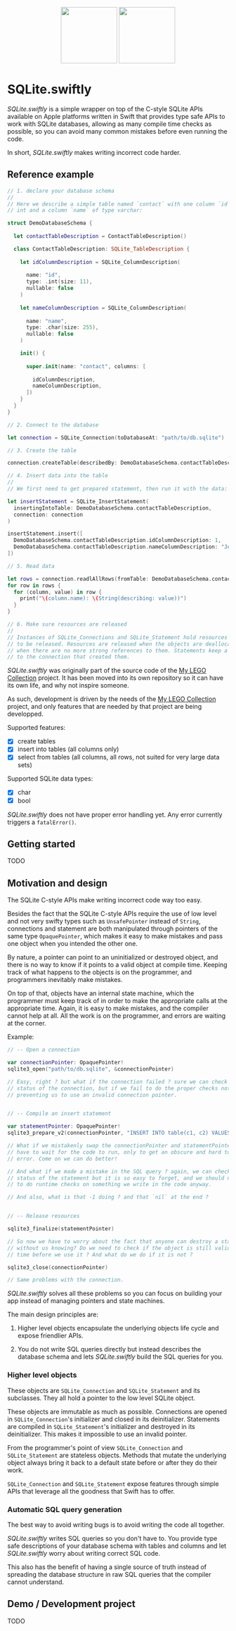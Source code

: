 
<p align="center">
  <img src="sqlite-logo.png" height=128>
  <img src="swift-logo.png" height=128>
</p>


#  SQLite.swiftly

*SQLite.swiftly* is a simple wrapper on top of the C-style SQLite APIs available
on Apple platforms written in Swift that provides type safe APIs to work with
SQLite databases, allowing as many compile time checks as possible, so you can
avoid many common mistakes before even running the code.

In short, *SQLite.swiftly*  makes writing incorrect code harder.

## Reference example

```swift
// 1. declare your database schema
//
// Here we describe a simple table named `contact` with one column `id` of type
// int and a column `name` of type varchar:

struct DemoDatabaseSchema {
  
  let contactTableDescription = ContactTableDescription()

  class ContactTableDescription: SQLite_TableDescription {
  
    let idColumnDescription = SQLite_ColumnDescription(
      
      name: "id",
      type: .int(size: 11),
      nullable: false
    )
    
    let nameColumnDescription = SQLite_ColumnDescription(
      
      name: "name",
      type: .char(size: 255),
      nullable: false
    )

    init() {
      
      super.init(name: "contact", columns: [
          
        idColumnDescription,
        nameColumnDescription,
      ])
    }
  }
}

// 2. Connect to the database

let connection = SQLite_Connection(toDatabaseAt: "path/to/db.sqlite")

// 3. Create the table

connection.createTable(describedBy: DemoDatabaseSchema.contactTableDescription)

// 4. Insert data into the table
//
// We first need to get prepared statement, then run it with the data:

let insertStatement = SQLite_InsertStatement(
  insertingIntoTable: DemoDatabaseSchema.contactTableDescription,
  connection: connection
)

insertStatement.insert([
  DemoDatabaseSchema.contactTableDescription.idColumnDescription: 1,
  DemoDatabaseSchema.contactTableDescription.nameColumnDescription: "John",
])

// 5. Read data

let rows = connection.readlAllRows(fromTable: DemoDatabaseSchema.contactTableDescription)
for row in rows {
  for (column, value) in row {
    print("\(column.name): \(String(describing: value))")
  }
}

// 6. Make sure resources are released
//
// Instances of SQLite_Connections and SQLite_Statement hold resources that need 
// to be released. Resources are released when the objects are deallocated, i.e. 
// when there are no more strong references to them. Statements keep a reference 
// to the connection that created them.
```

*SQLite.swiftly* was originally part of the source code of the [My LEGO Collection](https://github.com/alexbinary/My-LEGO-Collection) project.
It has been moved into its own repository so it can have its own life, and why not inspire someone.

As such, development is driven by the needs of the [My LEGO Collection](https://github.com/alexbinary/My-LEGO-Collection) project,
and only features that are needed by that project are being developped.

Supported features:

- [x] create tables
- [x] insert into tables (all columns only)
- [x] select from tables (all columns, all rows, not suited for very large data sets)

Supported SQLite data types:

- [x] char
- [x] bool

*SQLite.swiftly* does not have proper error handling yet. Any error currently
triggers a `fatalError()`.


## Getting started

TODO


## Motivation and design

The SQLite C-style APIs make writing incorrect code way too easy.

Besides the fact that the SQLite C-style APIs require the use of low level and
not very swifty types such as `UnsafePointer` instead of `String`, connections
and statement are both manipulated through pointers of the same type
`OpaquePointer`, which makes it easy to make mistakes and pass one object when
you intended the other one.

By nature, a pointer can point to an uninitialized or destroyed object, and
there is no way to know if it points to a valid object at compile time. Keeping
track of what happens to the objects is on the programmer, and programmers
inevitably make mistakes.

On top of that, objects have an internal state machine, which the programmer
must keep track of in order to make the appropriate calls at the appropriate
time. Again, it is easy to make mistakes, and the compiler cannot help at all.
All the work is on the programmer, and errors are waiting at the corner.

Example:

```swift
// -- Open a connection

var connectionPointer: OpaquePointer!
sqlite3_open("path/to/db.sqlite", &connectionPointer)

// Easy, right ? but what if the connection failed ? sure we can check the
// status of the connection, but if we fail to do the proper checks nothing is 
// preventing us to use an invalid connection pointer.


// -- Compile an insert statement

var statementPointer: OpaquePointer!
sqlite3_prepare_v2(connectionPointer, "INSERT INTO table(c1, c2) VALUES(1,2"), -1, &statementPointer, nil)

// What if we mistakenly swap the connectionPointer and statementPointer ? we
// have to wait for the code to run, only to get an obscure and hard to debug 
// error. Come on we can do better!

// And what if we made a mistake in the SQL query ? again, we can check the 
// status of the statement but it is so easy to forget, and we should not have
// to do runtime checks on something we write in the code anyway.

// And also, what is that -1 doing ? and that `nil` at the end ?


// -- Release resources

sqlite3_finalize(statementPointer)

// So now we have to worry about the fact that anyone can destroy a statement
// without us knowing? Do we need to check if the object is still valid every
// time before we use it ? And what do we do if it is not ?

sqlite3_close(connectionPointer)

// Same problems with the connection.
```

*SQLite.swiftly* solves all these problems so you can focus on building your app 
instead of managing pointers and state machines.

The main design principles are:

1. Higher level objects encapsulate the underlying objects life cycle and expose
friendlier APIs.

2. You do not write SQL queries directly but instead describes the database
schema and lets *SQLite.swiftly* build the SQL queries for you.


### Higher level objects

These objects are `SQLite_Connection` and `SQLite_Statement` and its subclasses.
They all hold a pointer to the low level SQLite object.

These objects are immutable as much as possible. Connections are opened in 
`SQLite_Connection`'s initializer and closed in its deinitializer. Statements
are compiled in `SQLite_Statement`'s initializer and destroyed in its
deinitializer. This makes it impossible to use an invalid pointer.

From the programmer's point of view `SQLite_Connection` and `SQLite_Statement`
are stateless objects. Methods that mutate the underlying object always bring it
back to a default state before or after they do their work.

`SQLite_Connection` and `SQLite_Statement` expose features through simple APIs
that leverage all the goodness that Swift has to offer.


### Automatic SQL query generation

The best way to avoid writing bugs is to avoid writing the code all together.

*SQLite.swiftly* writes SQL queries so you don't have to. You provide type safe
descriptions of your database schema with tables and columns and let
*SQLite.swiftly* worry about writing correct SQL code.

This also has the benefit of having a single source of truth instead of
spreading the database structure in raw SQL queries that the compiler cannot
understand.


## Demo / Development project

TODO




